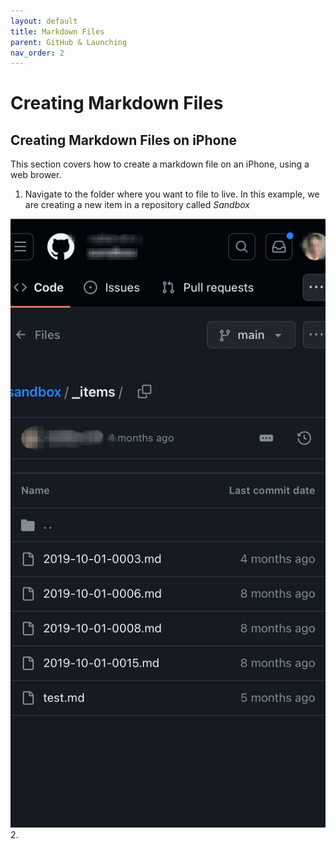 ```yaml
---
layout: default
title: Markdown Files
parent: GitHub & Launching
nav_order: 2
---
```


# Creating Markdown Files

## Creating Markdown Files on iPhone
This section covers how to create a markdown file on an iPhone, using a web brower.

1. Navigate to the folder where you want to file to live. In this example, we are creating a new item in a repository called *Sandbox*

![](../../assets/images/iphone-markdown-creation/iphone-markdown-one.jpg)
2. 
